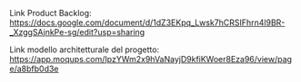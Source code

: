 Link Product Backlog:
https://docs.google.com/document/d/1dZ3EKpq_Lwsk7hCRSIFhrn4l9BR-_XzggSAjnkPe-sg/edit?usp=sharing

Link modello architetturale del progetto:
https://app.moqups.com/IpzYWm2x9hVaNayjD9kfiKWoer8Eza96/view/page/a8bfb0d3e